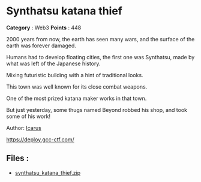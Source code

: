 # Synthatsu katana thief

**Category** : Web3
**Points** : 448

2000 years from now, the earth has seen many wars, and the surface of the earth was forever damaged.

Humans had to develop floating cities, the first one was Synthatsu, made by what was left of the Japanese history.

Mixing futuristic building with a hint of traditional looks.

This town was well known for its close combat weapons.

One of the most prized katana maker works in that town.

But just yesterday, some thugs named Beyond robbed his shop, and took some of his work!

Author: [Icarus](https://twitter.com/Ben_i_boy)

https://deploy.gcc-ctf.com/

## Files : 
 - [synthatsu_katana_thief.zip](./synthatsu_katana_thief.zip)


